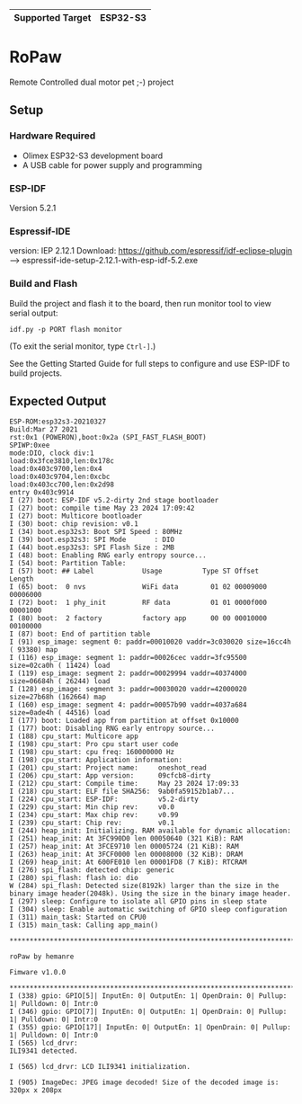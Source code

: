 | Supported Target  | ESP32-S3 |
| ----------------- | -------- |

# RoPaw

Remote Controlled dual motor pet ;-) project 

## Setup

### Hardware Required

* Olimex ESP32-S3 development board
* A USB cable for power supply and programming

### ESP-IDF

Version 5.2.1

### Espressif-IDE

version: IEP 2.12.1
Download: https://github.com/espressif/idf-eclipse-plugin --> espressif-ide-setup-2.12.1-with-esp-idf-5.2.exe 

### Build and Flash

Build the project and flash it to the board, then run monitor tool to view serial output:

```
idf.py -p PORT flash monitor
```

(To exit the serial monitor, type ``Ctrl-]``.)

See the Getting Started Guide for full steps to configure and use ESP-IDF to build projects.

## Expected Output

```
ESP-ROM:esp32s3-20210327
Build:Mar 27 2021
rst:0x1 (POWERON),boot:0x2a (SPI_FAST_FLASH_BOOT)
SPIWP:0xee
mode:DIO, clock div:1
load:0x3fce3810,len:0x178c
load:0x403c9700,len:0x4
load:0x403c9704,len:0xcbc
load:0x403cc700,len:0x2d98
entry 0x403c9914
I (27) boot: ESP-IDF v5.2-dirty 2nd stage bootloader
I (27) boot: compile time May 23 2024 17:09:42
I (27) boot: Multicore bootloader
I (30) boot: chip revision: v0.1
I (34) boot.esp32s3: Boot SPI Speed : 80MHz
I (39) boot.esp32s3: SPI Mode       : DIO
I (44) boot.esp32s3: SPI Flash Size : 2MB
I (48) boot: Enabling RNG early entropy source...
I (54) boot: Partition Table:
I (57) boot: ## Label            Usage          Type ST Offset   Length
I (65) boot:  0 nvs              WiFi data        01 02 00009000 00006000
I (72) boot:  1 phy_init         RF data          01 01 0000f000 00001000
I (80) boot:  2 factory          factory app      00 00 00010000 00100000
I (87) boot: End of partition table
I (91) esp_image: segment 0: paddr=00010020 vaddr=3c030020 size=16cc4h ( 93380) map
I (116) esp_image: segment 1: paddr=00026cec vaddr=3fc95500 size=02ca0h ( 11424) load
I (119) esp_image: segment 2: paddr=00029994 vaddr=40374000 size=06684h ( 26244) load
I (128) esp_image: segment 3: paddr=00030020 vaddr=42000020 size=27b68h (162664) map
I (160) esp_image: segment 4: paddr=00057b90 vaddr=4037a684 size=0ade4h ( 44516) load
I (177) boot: Loaded app from partition at offset 0x10000
I (177) boot: Disabling RNG early entropy source...
I (188) cpu_start: Multicore app
I (198) cpu_start: Pro cpu start user code
I (198) cpu_start: cpu freq: 160000000 Hz
I (198) cpu_start: Application information:
I (201) cpu_start: Project name:     oneshot_read
I (206) cpu_start: App version:      09cfcb8-dirty
I (212) cpu_start: Compile time:     May 23 2024 17:09:33
I (218) cpu_start: ELF file SHA256:  9ab0fa59152b1ab7...
I (224) cpu_start: ESP-IDF:          v5.2-dirty
I (229) cpu_start: Min chip rev:     v0.0
I (234) cpu_start: Max chip rev:     v0.99
I (239) cpu_start: Chip rev:         v0.1
I (244) heap_init: Initializing. RAM available for dynamic allocation:
I (251) heap_init: At 3FC990D0 len 00050640 (321 KiB): RAM
I (257) heap_init: At 3FCE9710 len 00005724 (21 KiB): RAM
I (263) heap_init: At 3FCF0000 len 00008000 (32 KiB): DRAM
I (269) heap_init: At 600FE010 len 00001FD8 (7 KiB): RTCRAM
I (276) spi_flash: detected chip: generic
I (280) spi_flash: flash io: dio
W (284) spi_flash: Detected size(8192k) larger than the size in the binary image header(2048k). Using the size in the binary image header.
I (297) sleep: Configure to isolate all GPIO pins in sleep state
I (304) sleep: Enable automatic switching of GPIO sleep configuration
I (311) main_task: Started on CPU0
I (315) main_task: Calling app_main()

********************************************************************************

roPaw by hemanre

Fimware v1.0.0

********************************************************************************
I (338) gpio: GPIO[5]| InputEn: 0| OutputEn: 1| OpenDrain: 0| Pullup: 1| Pulldown: 0| Intr:0
I (346) gpio: GPIO[7]| InputEn: 0| OutputEn: 1| OpenDrain: 0| Pullup: 1| Pulldown: 0| Intr:0
I (355) gpio: GPIO[17]| InputEn: 0| OutputEn: 1| OpenDrain: 0| Pullup: 1| Pulldown: 0| Intr:0
I (565) lcd_drvr:
ILI9341 detected.

I (565) lcd_drvr: LCD ILI9341 initialization.

I (905) ImageDec: JPEG image decoded! Size of the decoded image is: 320px x 208px
```
